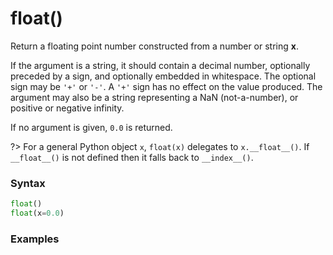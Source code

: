 # float()

Return a floating point number constructed from a number or string **x**.

If the argument is a string, it should contain a decimal number, optionally preceded by a sign, and optionally embedded in whitespace. The optional sign may be `'+'` or `'-'`. A `'+'` sign has no effect on the value produced. The argument may also be a string representing a NaN (not-a-number), or positive or negative infinity.

If no argument is given, `0.0` is returned.

?> For a general Python object `x`, `float(x)` delegates to `x.__float__()`. If `__float__()` is not defined then it falls back to `__index__()`.

### Syntax

```python
float()
float(x=0.0)
```

### Examples

```python
```